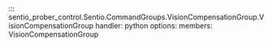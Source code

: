 ::: sentio_prober_control.Sentio.CommandGroups.VisionCompensationGroup.VisionCompensationGroup
handler: python
	options:
		members:
			VisionCompensationGroup
